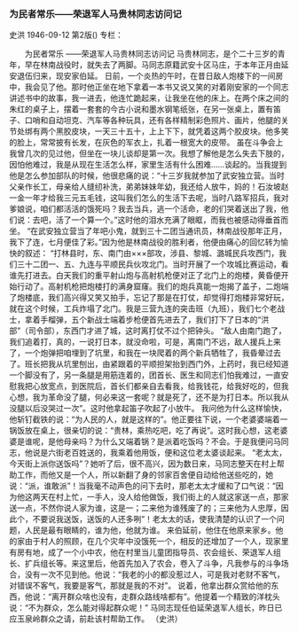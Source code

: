 ### 为民者常乐——荣退军人马贵林同志访问记
史洪
1946-09-12
第2版()
专栏：

　　为民者常乐
    ——荣退军人马贵林同志访问记
    马贵林同志，是个二十三岁的青年，早在林南战役时，就失去了两脚。马同志原籍武安十区马庄，于本年正月由延安退伍归来，现安家伯延。
    日前，一个炎热的午时，在昔日敌人炮楼下的一间房中，我会见了他。那时他正坐在地下拿着一本书又说又笑的对着刚安家的一个同志讲述书中的故事，我一进去，他连忙跪起来，让我坐在他的床上。在两个床之间的朱红的桌子上，摆着一套套的今古小说和墨水钢笔纸张，在另一张桌上，置有笛子、口哨和自动坦克、汽车等各种玩具，还有各样精制彩色照片、画片，他腿的关节处绑有两个黑胶皮块，一天三十五十，上上下下，就凭着这两个胶皮块。他多笑的脸上，常常披有长发，在灰色的军衣上，扎着一根宽大的皮带。
    虽在斗争会上我曾几次的见过他，但坐在一块儿谈却是第一次。我想了解他是怎么失去下肢的，因怕他难过，我是从现在生活怎么样，家里生活有什么困难……谈起的。当我提到他是怎么参加部队的时候，他很悲痛的说：“十三岁我就参加了武安独立营。当时父亲作长工，母亲给人缝纫补洗，弟弟妹妹年幼，我还给人放牛，妈的！石汝坡赵一金一年才给我三元五毛钱，这叫我们怎么的生活下去呢，当时八路军招兵，我对爹娘说，咱们都活活的饿死吗？我去当兵，逃一个活命，老的们哭着送出了我，他们说：去吧，活了一个算一个。”这时他的泪水充满了眼眶，而我也被感动得垂首而坐。
    “在武安独立营当了年吧小鬼，就到三十二团当通讯员，林南战役那年正月，我下了连，七月便佳了彩。”因为他是林南战役的胜利者，他便由痛心的回忆转为愉快的叙述：
    “打林县时，东、南门由×××部攻，涉县、黎城、潞城民兵攻西门，我们三十二团一、五、九连与平顺民兵伙攻北门。当时开展了一个攻城比赛运动，看谁先打进去。白天我们的重平射山炮与高射机枪便对正了北门上的炮楼，黄昏便开始行动了。高射机枪把炮楼打的满身窟窿。我们的炮兵真能一炮揭了盖子，二炮端了炮楼底，我们高兴得又笑又拍手，忘记了那是在打仗，却觉得打炮楼非常好玩，就在这个时候，工兵炸塌了北门。我是三营九连的突击班（九班），我们七个老战士，拿着手榴弹，五个新战士端着步枪便首先进去了，我们打下了日本的“洪部”（司令部），东西门才进了城，这时离打仗不过个把钟头。
    “敌人由南门跑了，我们追着打，真的，一说打日本，就没命啦，可是，离南门不远，敌人援兵上来了，一个炮弹把咱埋到了坑里，和我在一块爬着的两个新兵牺牲了，我昏晕过去了。班长把我从坑里刨出，由紧跟着的平顺担架抬到西门外，上药时，我已经知道一个脚没有了，另一条腿是用筋连着的，团首长、医生和同志们怕我难过，一直安慰我把心放宽点，到医院后，首长们都亲自去看我，给我钱花，给我好吃的，但我心想，我为革命没了腿，何必来这一套呢？就是死了，还不是为打日本。所以我从没腿以后没哭过一次”。这时他拿起笛子吹起了小放牛。
    我问他为什么这样愉快，他斩钉截铁的说：“为人民的人，就是这样的”。他正要往下说，一个老婆婆端着一锅饭放在桌上，很亲切的说：“贵林，乘热吃吧，吃了再说”。这时我心想，这老婆婆是谁呢，是他母亲吗？为什么又端着锅？是派着吃饭吗？不会。于是我便问马同志，他说是六街老百姓送的，我乘着他用饭，便和这位老太婆谈起来。
    “老太太，今天街上派你送饭吗”？她听了后，很不高兴，因为数日来，马同志整天在村上帮助工作，而他又是一个人，所以新翻了身的邻家百舍便自动给他送些吃的，她说：“派，谁敢派”！当我毫不动声色的问下去时，那老太太才缓和了口气说：“因为他这两天在村上忙，一手人，没人给他做饭，我们街上的人就这家送一点，那家送一点，不然你说人家为谁，这是一；二来他为谁残废了的；三来他为人忠厚，因此个，不要说我送饭，送饭的人还多咧”！老太太的话，使我清楚的认识了一个问题，人民是最有眼睛的，谁为他，他就为谁。
    来伯延前，他住在他原来家乡。他的家由于村人的照顾，在几个灾年中没饿死一个，相反的还增加了一个人，现家里有房有地，成了一个小中农，他在村里当儿童团指导员、农会组长、荣退军人组长、扩兵组长等。来这里后，他首先加入了农会，卷入了斗争，凡我参与的斗争场合，没有一次不见到他。他说：“我老的小的都没惹过人，可是我对老财不客气，对错误不客气，我要是客气，那就是我的不对”。
    说着，他拿出群众赏给他的东西，他说：“离开群众啥也没有，走群众路线啥都有”。他提着一个精致的洋枕头说：“不为群众，怎么能对得起群众呢！”
    马同志现任伯延荣退军人组长，昨日已应玉泉岭群众之请，前赴该村帮助工作。
                                                      （史洪）
